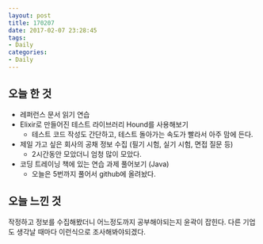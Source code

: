 ```yaml
---
layout: post
title: 170207
date: 2017-02-07 23:28:45
tags:
- Daily
categories:
- Daily
---
```


## 오늘 한 것
* 레퍼런스 문서 읽기 연습
* Elixir로 만들어진 테스트 라이브러리 Hound를 사용해보기
  * 테스트 코드 작성도 간단하고, 테스트 돌아가는 속도가 빨라서 아주 맘에 든다.
* 제일 가고 싶은 회사의 공채 정보 수집 (필기 시험, 실기 시험, 면접 질문 등)
  * 2시간동안 모았더니 엄청 많이 모았다.
* 코딩 트레이닝 책에 있는 연습 과제 풀어보기 (Java)
  * 오늘은 5번까지 풀어서 github에 올려놨다.

## 오늘 느낀 것
작정하고 정보를 수집해봤더니 어느정도까지 공부해야되는지 윤곽이 잡힌다. 다른 기업도 생각날 때마다 이런식으로 조사해봐야되겠다.
